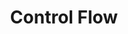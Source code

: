 ---
layout: page
title: Control Flow
permalink: /programming/lessons/controlflow.html
description: "What is Control Flow?"
comments: true
signoff: true
redirect_to:
  - https://automationintesting.com/programming/lessons/controlflow.html
---
